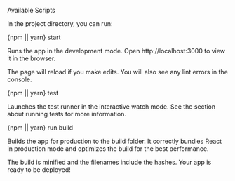 Available Scripts

In the project directory, you can run:

{npm || yarn} start

Runs the app in the development mode.
Open http://localhost:3000 to view it in the browser.

The page will reload if you make edits.
You will also see any lint errors in the console.

{npm || yarn} test

Launches the test runner in the interactive watch mode.
See the section about running tests for more information.

{npm || yarn} run build

Builds the app for production to the build folder.
It correctly bundles React in production mode and optimizes the build for the best performance.

The build is minified and the filenames include the hashes.
Your app is ready to be deployed!
